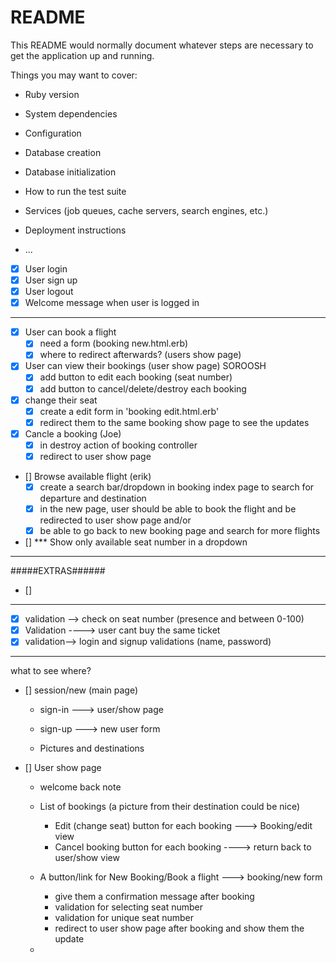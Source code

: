 # README

This README would normally document whatever steps are necessary to get the
application up and running.

Things you may want to cover:

* Ruby version

* System dependencies

* Configuration

* Database creation

* Database initialization

* How to run the test suite

* Services (job queues, cache servers, search engines, etc.)

* Deployment instructions

* ...


- [X] User login
- [X] User sign up
- [X] User logout
- [X] Welcome message when user is logged in
----------------------------------------------------
- [X] User can book a flight
    - [X] need a form (booking new.html.erb)
    - [X] where to redirect afterwards? (users show page)

- [X] User can view their bookings (user show page)    SOROOSH
    - [X] add button to edit each booking (seat number)
    - [X] add button to cancel/delete/destroy each booking

- [X] change their seat 
    - [X] create a edit form in 'booking edit.html.erb'
    - [X] redirect them to the same booking show page to see the updates

- [X] Cancle a booking (Joe)
    - [X] in destroy action of booking controller
    - [X] redirect to user show page

- [] Browse available flight (erik)
    - [X] create a search bar/dropdown in booking index page to search for departure and destination
    - [X] in the new page, user should be able to book the flight and be redirected to user show page
    and/or
    - [X] be able to go back to new booking page and search for more flights

- [] *** Show only available seat number in a dropdown


--------------------------------------------------------
#####EXTRAS######
- [] 
--------------------------------------------------------------

- [X] validation --> check on seat number (presence and between 0-100)
- [X] Validation ----> user cant buy the same ticket
- [X] validation--> login and signup validations (name, password)

-----------------------------------
what to see where?

- []  session/new (main page) 
    - sign-in ---> user/show page
    - sign-up ---> new user form

    - Pictures and destinations

- [] User show page
    - welcome back note
    - List of bookings (a picture from their destination could be nice)
        - Edit (change seat) button for each booking  ---> Booking/edit view
        - Cancel booking button for each booking ----> return back to user/show view

    - A button/link for New Booking/Book a flight ---> booking/new form
        - give them a confirmation message after booking
        - validation for selecting seat number
        - validation for unique seat number
        - redirect to user show page after booking and show them the update

    - 

    


